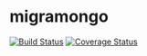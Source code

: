 # migramongo

[![Build Status](https://travis-ci.org/rinoto/migramongo.svg?branch=master)](https://travis-ci.org/rinoto/migramongo) [![Coverage Status](https://coveralls.io/repos/github/rinoto/migramongo/badge.svg?branch=master)](https://coveralls.io/github/rinoto/migramongo?branch=master)
